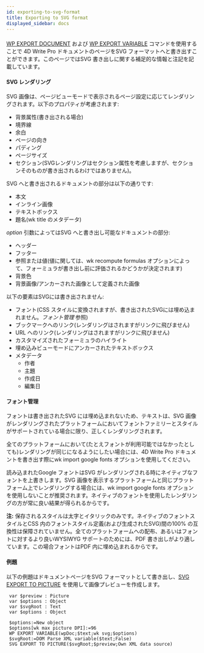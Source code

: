 ```yaml
---
id: exporting-to-svg-format
title: Exporting to SVG format
displayed_sidebar: docs
---
```


#### 

[WP EXPORT DOCUMENT](../commands/wp-export-document) および [WP EXPORT VARIABLE](../commands/wp-export-variable) コマンドを使用することで 4D Write Pro ドキュメントのページをSVG フォーマットへと書き出すことができます。このページではSVG 書き出しに関する補足的な情報と注記を記載しています。

#### SVG レンダリング 

SVG 画像は、ページビューモードで表示されるページ設定に応じてレンダリングされます。以下のプロパティが考慮されます:

* 背景属性(書き出される場合)
* 境界線
* 余白
* ページの向き
* パディング
* ページサイズ
* セクション(SVGレンダリングはセクション属性を考慮しますが、セクションそのものが書き出されるわけではありません)。

SVG へと書き出されるドキュメントの部分は以下の通りです:

* 本文
* インライン画像
* テキストボックス
* 題名(wk title のメタデータ)

*option* 引数によってはSVG へと書き出し可能なドキュメントの部分:

* ヘッダー
* フッター
* 参照または値(値に関しては、wk recompute formulas オプションによって、フォーミュラが書き出し前に評価されるかどうかが決定されます)
* 背景色
* 背景画像/アンカーされた画像として定義された画像

以下の要素はSVGには書き出されません:

* フォント(CSS スタイルに変換されますが、書き出されたSVGには埋め込まれません。*フォント管理* 参照)
* ブックマークへのリンク(レンダリングはされますがリンクに飛びません)
* URL へのリンク(レンダリングはされますがリンクに飛びません)
* カスタマイズされたフォーミュラのハイライト
* 埋め込みビューモードにアンカーされたテキストボックス
* メタデータ  
   * 作者  
   * 主題  
   * 作成日  
   * 編集日

#### フォント管理 

フォントは書き出されたSVG には埋め込まれないため、テキストは、SVG 画像がレンダリングされたプラットフォームにおいてフォントファミリーとスタイルがサポートされている場合に限り、正しくレンダリングされます。

全てのプラットフォームにおいて(たとえフォントが利用可能ではなかったとしても)レンダリングが同じになるようにしたい場合には、4D Write Pro ドキュメントを書き出す際にwk import google fonts オプションを使用してください。

読み込まれたGoogle フォントはSVG がレンダリングされる時にネイティブなフォントを上書きします。SVG 画像を表示するプラットフォームと同じプラットフォーム上でレンダリングする場合には、wk import google fonts オプションを使用しないことが推奨されます。ネイティブのフォントを使用したレンダリングの方が常に良い結果が得られるからです。

**注:** 保存されるスタイルは太字とイタリックのみです。ネイティブのフォントスタイルとCSS 内のフォントスタイル定義(および生成されたSVG)間の100% の互換性は保障されていません。全てのプラットフォームへの配布、あるいはフォントに対するより良いWYSIWYG サポートのためには、PDF 書き出しがより適しています。この場合フォントはPDF 内に埋め込まれるからです。

#### 例題 

以下の例題はドキュメントページをSVG フォーマットとして書き出し、[SVG EXPORT TO PICTURE](../../commands/svg-export-to-picture) を使用して画像プレビューを作成します。

```4d
 var $preview : Picture
 var $options : Object
 var $svgRoot : Text
 var $options : Object
 
 $options:=New object
 $options[wk max picture DPI]:=96
 WP EXPORT VARIABLE(wpDoc;$text;wk svg;$options)
 $svgRoot:=DOM Parse XML variable($text;False)
 SVG EXPORT TO PICTURE($svgRoot;$preview;Own XML data source)
```